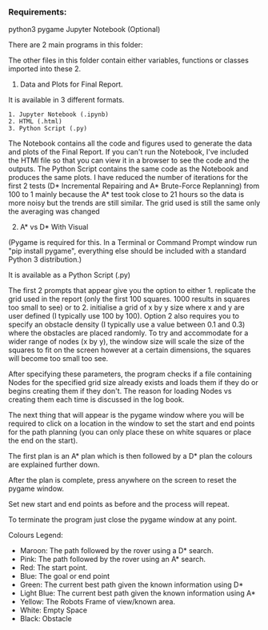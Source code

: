 ### Requirements:

python3
pygame
Jupyter Notebook (Optional)

There are 2 main programs in this folder:

The other files in this folder contain either variables, functions or classes imported into these 2.

1. Data and Plots for Final Report.

It is available in 3 different formats.

	1. Jupyter Notebook (.ipynb)
	2. HTML (.html)
	3. Python Script (.py)

The Notebook contains all the code and figures used to generate the data and plots of the Final Report. If you can't run the Notebook, I've included the HTMl file so that you can view it in a browser to see the code and the outputs. The Python Script contains the same code as the Notebook and produces the same plots. I have reduced the number of iterations for the first 2 tests (D* Incremental Repairing and A* Brute-Force Replanning) from 100 to 1 mainly because the A* test took close to 21 hours so the data is more noisy but the trends are still similar. The grid used is still the same only the averaging was changed

2. A* vs D* With Visual

(Pygame is required for this. In a Terminal or Command Prompt window run "pip install pygame", everything else should be included with a standard Python 3 distribution.)

It is available as a Python Script (.py)

The first 2 prompts that appear give you the option to either 1. replicate the grid used in the report (only the first 100 squares. 1000 results in squares too small to see) or to 2. initialise a grid of x by y size where x and y are user defined (I typically use 100 by 100). Option 2 also requires you to specify an obstacle density (I typically use a value between 0.1 and 0.3) where the obstacles are placed randomly. To try and accommodate for a wider range of nodes (x by y), the window size will scale the size of the squares to fit on the screen however at a certain dimensions, the squares will become too small too see.

After specifying these parameters, the program checks if a file containing Nodes for the specified grid size already exists and loads them if they do or begins creating them if they don't. The reason for loading Nodes vs creating them each time is discussed in the log book.

The next thing that will appear is the pygame window where you will be required to click on a location in the window to set the start and end points for the path planning (you can only place these on white squares or place the end on the start).

The first plan is an A* plan which is then followed by a D* plan the colours are explained further down.

After the plan is complete, press anywhere on the screen to reset the pygame window.

Set new start and end points as before and the process will repeat.

To terminate the program just close the pygame window at any point.

Colours Legend:

- Maroon: The path followed by the rover using a D* search.
- Pink: The path followed by the rover using an A* search.
- Red: The start point.
- Blue: The goal or end point
- Green: The current best path given the known information using D*
- Light Blue: The current best path given the known information using A*
- Yellow: The Robots Frame of view/known area.
- White: Empty Space
- Black: Obstacle

